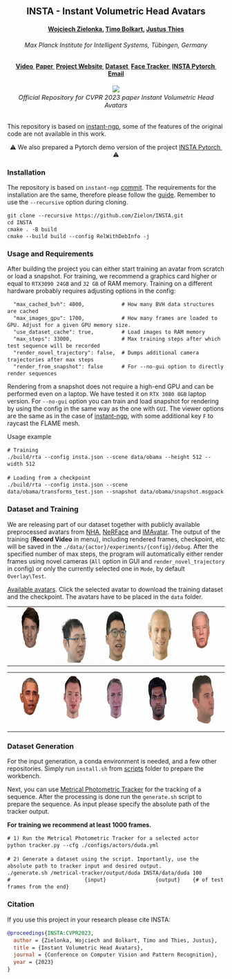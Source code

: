 <h2 align="center"><b>INSTA - Instant Volumetric Head Avatars</b></h2>

<h4 align="center"><b><a href="https://zielon.github.io/" target="_blank">Wojciech Zielonka</a>, <a href="https://sites.google.com/site/bolkartt/" target="_blank">Timo Bolkart</a>, <a href="https://justusthies.github.io/" target="_blank">Justus Thies</a></b></h4>

<h6 align="center"><i>Max Planck Institute for Intelligent Systems, Tübingen, Germany</i></h6>

<h4 align="center">
<a href="https://youtu.be/HOgaeWTih7Q" target="_blank">Video&nbsp</a>
<a href="https://arxiv.org/pdf/2211.12499v2.pdf" target="_blank">Paper&nbsp</a>
<a href="https://zielon.github.io/insta/" target="_blank">Project Website&nbsp</a>
<a href="https://keeper.mpdl.mpg.de/d/5ea4d2c300e9444a8b0b/" target="_blank"><b>Dataset&nbsp</b></a>
<a href="https://github.com/Zielon/metrical-tracker" target="_blank">Face Tracker&nbsp</a>
<a href="https://github.com/Zielon/INSTA-pytorch" target="_blank">INSTA Pytorch&nbsp</a>
<a href="mailto:&#105;&#110;&#115;&#116;&#97;&#64;&#116;&#117;&#101;&#46;&#109;&#112;&#103;&#46;&#100;&#101;">Email</a>
</h4>

<div align="center"> 
<img src="documents/faces.gif">
<br>
<i style="font-size: 1.05em;">Official Repository for CVPR 2023 paper Instant Volumetric Head Avatars</i>
</div>
<br>

This repository is based on [instant-ngp](https://github.com/NVlabs/instant-ngp), some of the features of the original code are not available in this work.

<div align="center"> 
&#x26A0 We also prepared a Pytorch demo version of the project <a href="https://github.com/Zielon/INSTA-pytorch" target="_blank">INSTA Pytorch&nbsp</a> &#x26A0
</div>

### Installation

The repository is based on `instant-ngp` [commit](https://github.com/NVlabs/instant-ngp/tree/e7631da9fca9d0f3467f826fccd7a5849b3f6309). The requirements for the installation are the same, therefore please follow the [guide](https://github.com/NVlabs/instant-ngp#building-instant-ngp-windows--linux).
Remember to use the `--recursive` option during cloning.

```shell
git clone --recursive https://github.com/Zielon/INSTA.git
cd INSTA
cmake . -B build
cmake --build build --config RelWithDebInfo -j
```

### Usage and Requirements

After building the project you can either start training an avatar from scratch or load a snapshot. For training, we recommend a graphics card higher or equal to `RTX3090 24GB` and `32 GB` of RAM memory. Training on a different hardware probably requires adjusting options in the config:
```shell
  "max_cached_bvh": 4000,            # How many BVH data structures are cached
  "max_images_gpu": 1700,            # How many frames are loaded to GPU. Adjust for a given GPU memory size.
  "use_dataset_cache": true,         # Load images to RAM memory
  "max_steps": 33000,                # Max training steps after which test sequence will be recorded
  "render_novel_trajectory": false,  # Dumps additional camera trajectories after max steps
  "render_from_snapshot": false      # For --no-gui option to directly render sequences
```
Rendering from a snapshot does not require a high-end GPU and can be performed even on a laptop. We have tested it on `RTX 3080 8GB` laptop version. For `--no-gui` option you can train and load snapshot for rendering by using the config in the same way as the one with `GUI`.
The viewer options are the same as in the case of [instant-ngp](https://github.com/NVlabs/instant-ngp#keyboard-shortcuts-and-recommended-controls), with some additional key `F` to raycast the FLAME mesh.

Usage example

```shell
# Training
./build/rta --config insta.json --scene data/obama --height 512 --width 512

# Loading from a checkpoint
./build/rta --config insta.json --scene data/obama/transforms_test.json --snapshot data/obama/snapshot.msgpack
```

### Dataset and Training

We are releasing part of our dataset together with publicly available preprocessed avatars from [NHA](https://github.com/philgras/neural-head-avatars), [NeRFace](https://github.com/gafniguy/4D-Facial-Avatars) and [IMAvatar](https://github.com/zhengyuf/IMavatar).
The output of the training (**Record Video** in menu), including rendered frames, checkpoint, etc will be saved in the `./data/{actor}/experiments/{config}/debug`.
After the specified number of max steps, the program will automatically either render frames using novel cameras (`All` option in GUI and `render_novel_trajectory` in config) or only the currently selected one in `Mode`, by default `Overlay\Test`.

[Available avatars](https://keeper.mpdl.mpg.de/d/5ea4d2c300e9444a8b0b/). Click the selected avatar to download the training dataset and the checkpoint. The avatars have to be placed in the `data` folder.
<div align="center" dis>
    <table class="images" width="100%"  style="border:0px solid white; width:100%;">
        <tr style="border: 0px;">
            <td style="border: 0px;"><a href="https://keeper.mpdl.mpg.de/f/53e9988994914c93bb51/?dl=1"><img src="documents/gifs/justin.gif" height="128" width="128"></a></td>
            <td style="border: 0px;"><a href="https://keeper.mpdl.mpg.de/f/1a58d09b3b7442988c3e/?dl=1"><img src="documents/gifs/nf_03.gif" height="128" width="128"></a></td>
            <td style="border: 0px;"><a href="https://keeper.mpdl.mpg.de/f/c3632aaba19542d49f1d/?dl=1"><img src="documents/gifs/nf_01.gif" height="128" width="128"></a></td>
            <td style="border: 0px;"><a href="https://keeper.mpdl.mpg.de/f/f273e0d5c6c14d8892a0/?dl=1"><img src="documents/gifs/marcel.gif" height="128" width="128"></a></td>
            <td style="border: 0px;"><a href="https://keeper.mpdl.mpg.de/f/9acb4822310c4d5aa555/?dl=1"><img src="documents/gifs/biden.gif" height="128" width="128"></a></td>
        </tr>
    </table>
    <table class="images" width="100%"  style="border:0px solid white; width:100%;">
        <tr style="border: 0px;">
            <td style="border: 0px;"><a href="https://keeper.mpdl.mpg.de/f/f1545b9e7ea74f9e802b/?dl=1"><img src="documents/gifs/obama.gif" height="128" width="128"></a></td>
            <td style="border: 0px;"><a href="https://keeper.mpdl.mpg.de/f/ba379b9a5c384722939c/?dl=1"><img src="documents/gifs/wojtek_1.gif" height="128" width="128"></a></td>
            <td style="border: 0px;"><a href="https://keeper.mpdl.mpg.de/f/0f81a65cbdee4e01bfae/?dl=1"><img src="documents/gifs/malte_1.gif" height="128" width="128"></a></td>
            <td style="border: 0px;"><a href="https://keeper.mpdl.mpg.de/f/ae5a0b3ae4c84c25944c/?dl=1"><img src="documents/gifs/bala.gif" height="128" width="128"></a></td>
            <td style="border: 0px;"><a href="https://keeper.mpdl.mpg.de/f/ece2fc07bbee424f80c6/?dl=1"><img src="documents/gifs/person_0004.gif" height="128" width="128"></a></td>
        </tr>
    </table>
</div>

### Dataset Generation

For the input generation, a conda environment is needed, and a few other repositories. Simply run `install.sh` from [scripts](https://github.com/Zielon/INSTA/tree/master/scripts) folder to prepare the workbench.

Next, you can use [Metrical Photometric Tracker](https://github.com/Zielon/metrical-tracker) for the tracking of a sequence. After the processing is done run the `generate.sh` script to prepare the sequence. As input please specify the absolute path of the tracker output.

**For training we recommend at least 1000 frames.**

```shell
# 1) Run the Metrical Photometric Tracker for a selected actor
python tracker.py --cfg ./configs/actors/duda.yml

# 2) Generate a dataset using the script. Importantly, use the absolute path to tracker input and desired output.
./generate.sh /metrical-tracker/output/duda INSTA/data/duda 100
#                        {input}                {output}    {# of test frames from the end}
```

### Citation

If you use this project in your research please cite INSTA:

```bibtex
@proceedings{INSTA:CVPR2023,
  author = {Zielonka, Wojciech and Bolkart, Timo and Thies, Justus},
  title = {Instant Volumetric Head Avatars},
  journal = {Conference on Computer Vision and Pattern Recognition},
  year = {2023}
}
```
